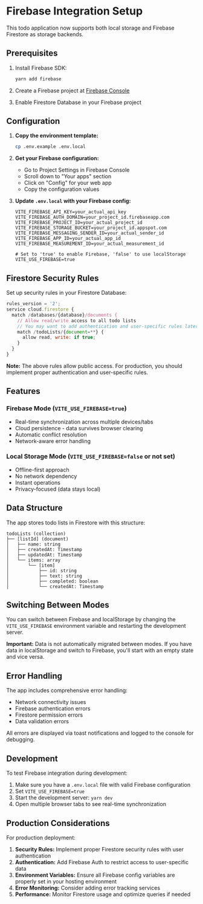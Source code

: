 # Firebase Integration Setup

This todo application now supports both local storage and Firebase Firestore as storage backends.

## Prerequisites

1. Install Firebase SDK:
   ```bash
   yarn add firebase
   ```

2. Create a Firebase project at [Firebase Console](https://console.firebase.google.com/)

3. Enable Firestore Database in your Firebase project

## Configuration

1. **Copy the environment template:**
   ```bash
   cp .env.example .env.local
   ```

2. **Get your Firebase configuration:**
   - Go to Project Settings in Firebase Console
   - Scroll down to "Your apps" section
   - Click on "Config" for your web app
   - Copy the configuration values

3. **Update `.env.local` with your Firebase config:**
   ```env
   VITE_FIREBASE_API_KEY=your_actual_api_key
   VITE_FIREBASE_AUTH_DOMAIN=your_project_id.firebaseapp.com
   VITE_FIREBASE_PROJECT_ID=your_actual_project_id
   VITE_FIREBASE_STORAGE_BUCKET=your_project_id.appspot.com
   VITE_FIREBASE_MESSAGING_SENDER_ID=your_actual_sender_id
   VITE_FIREBASE_APP_ID=your_actual_app_id
   VITE_FIREBASE_MEASUREMENT_ID=your_actual_measurement_id
   
   # Set to 'true' to enable Firebase, 'false' to use localStorage
   VITE_USE_FIREBASE=true
   ```

## Firestore Security Rules

Set up security rules in your Firestore Database:

```javascript
rules_version = '2';
service cloud.firestore {
  match /databases/{database}/documents {
    // Allow read/write access to all todo lists
    // You may want to add authentication and user-specific rules later
    match /todoLists/{document=**} {
      allow read, write: if true;
    }
  }
}
```

**Note:** The above rules allow public access. For production, you should implement proper authentication and user-specific rules.

## Features

### Firebase Mode (`VITE_USE_FIREBASE=true`)
- Real-time synchronization across multiple devices/tabs
- Cloud persistence - data survives browser clearing
- Automatic conflict resolution
- Network-aware error handling

### Local Storage Mode (`VITE_USE_FIREBASE=false` or not set)
- Offline-first approach
- No network dependency
- Instant operations
- Privacy-focused (data stays local)

## Data Structure

The app stores todo lists in Firestore with this structure:

```
todoLists (collection)
├── [listId] (document)
│   ├── name: string
│   ├── createdAt: Timestamp
│   ├── updatedAt: Timestamp
│   └── items: array
│       └── [item]
│           ├── id: string
│           ├── text: string
│           ├── completed: boolean
│           └── createdAt: Timestamp
```

## Switching Between Modes

You can switch between Firebase and localStorage by changing the `VITE_USE_FIREBASE` environment variable and restarting the development server.

**Important:** Data is not automatically migrated between modes. If you have data in localStorage and switch to Firebase, you'll start with an empty state and vice versa.

## Error Handling

The app includes comprehensive error handling:
- Network connectivity issues
- Firebase authentication errors
- Firestore permission errors
- Data validation errors

All errors are displayed via toast notifications and logged to the console for debugging.

## Development

To test Firebase integration during development:

1. Make sure you have a `.env.local` file with valid Firebase configuration
2. Set `VITE_USE_FIREBASE=true`
3. Start the development server: `yarn dev`
4. Open multiple browser tabs to see real-time synchronization

## Production Considerations

For production deployment:

1. **Security Rules:** Implement proper Firestore security rules with user authentication
2. **Authentication:** Add Firebase Auth to restrict access to user-specific data
3. **Environment Variables:** Ensure all Firebase config variables are properly set in your hosting environment
4. **Error Monitoring:** Consider adding error tracking services
5. **Performance:** Monitor Firestore usage and optimize queries if needed